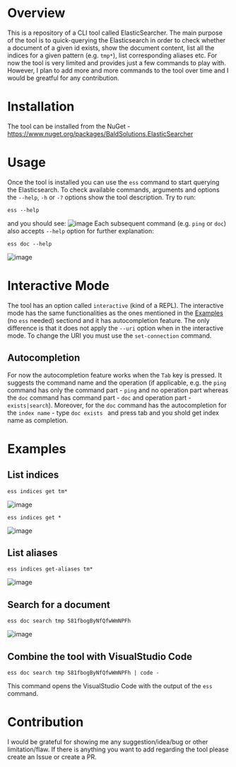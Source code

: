 # Overview

This is a repository of a CLI tool called ElasticSearcher. The main purpose of the tool is to quick-querying the Elasticsearch in order to check whether a document of a given id exists, show the document content, list all the indices for a given pattern (e.g. `tmp*`), list corresponding aliases etc. For now the tool is very limited and provides just a few commands to play with. However, I plan to add more and more commands to the tool over time and I would be greatful for any contribution.

# Installation

The tool can be installed from the NuGet - https://www.nuget.org/packages/BaldSolutions.ElasticSearcher

# Usage

Once the tool is installed you can use the `ess` command to start querying the Elasticsearch. To check available commands, arguments and options the `--help`, `-h` or `-?` options show the tool description. Try to run:

```
ess --help
```

and you should see:
![image](https://github.com/tglowka/elasticsearcher/assets/38429856/2a7699de-db5e-4211-af01-5e82af7524d5)
Each subsequent command (e.g. `ping` or `doc`) also accepts `--help` option for further explanation:

```
ess doc --help
```

![image](https://github.com/tglowka/elasticsearcher/assets/38429856/e2e22db9-d5f6-4255-940e-73f510d4b462)

# Interactive Mode

The tool has an option called `interactive` (kind of a REPL). The interactive mode has the same functionalities as the ones mentioned in the [Examples](#examples) (no `ess` needed) sectiond and it has autocompletion feature. The only difference is that it does not apply the `--uri` option when in the interactive mode. To change the URI you must use the `set-connection` command.

## Autocompletion

For now the autocompletion feature works when the `Tab` key is pressed. It suggests the command name and the operation (if applicable, e.g. the `ping` command has only the command part - `ping` and no operation part whereas the `doc` command has command part - `doc` and operation part - `exists|search`). Moreover, for the `doc` command has the autocompletion for the `index name` - type `doc exists ` and press tab and you shold get index name as completion.

# Examples

## List indices

```
ess indices get tm*
```

![image](https://github.com/tglowka/elasticsearcher/assets/38429856/8a3d8bba-68cf-47c1-a63e-75b90570c622)

```
ess indices get *
```

![image](https://github.com/tglowka/elasticsearcher/assets/38429856/115b38e7-5692-43fd-8109-d7156abc49ad)

## List aliases

```
ess indices get-aliases tm*
```

![image](https://github.com/tglowka/elasticsearcher/assets/38429856/b26de425-d660-4e8f-a959-c87043c1777c)

## Search for a document

```
ess doc search tmp 581fbogByNfQfwWmNPFh
```

![image](https://github.com/tglowka/elasticsearcher/assets/38429856/57a334b1-345b-4ce9-9fd8-951b6a0e6890)

## Combine the tool with VisualStudio Code

```
ess doc search tmp 581fbogByNfQfwWmNPFh | code -
```

This command opens the VisualStudio Code with the output of the `ess` command.

# Contribution

I would be grateful for showing me any suggestion/idea/bug or other limitation/flaw. If there is anything you want to add regarding the tool please create an Issue or create a PR.
